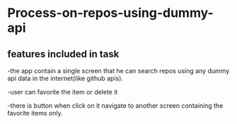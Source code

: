 # Process-on-repos-using-dummy-api
## features included in task

-the app contain a single screen that he can search repos using any dummy api data in the internet(like github apis).

-user can favorite the item or delete it

-there is button when click on it navigate to another screen containing the favorite items only.
